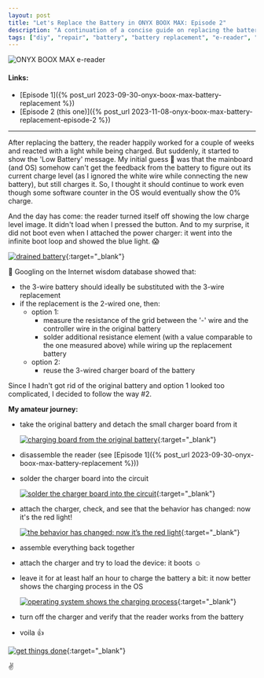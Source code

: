 ```yaml
---
layout: post
title: "Let's Replace the Battery in ONYX BOOX MAX: Episode 2"
description: "A continuation of a concise guide on replacing the battery in an ONYX BOOX MAX e-book"
tags: ["diy", "repair", "battery", "battery replacement", "e-reader", "onyx boox", "onyx boox max"]
---
```


![ONYX BOOX MAX e-reader](/content/binary/img/posts/2023-09-30-onyx-boox-max-battery-replacement/onyx-boox-max-intro.webp)

#### Links:

- [Episode 1]({% post_url 2023-09-30-onyx-boox-max-battery-replacement %})
- [Episode 2 (this one)]({% post_url 2023-11-08-onyx-boox-max-battery-replacement-episode-2 %})

---

After replacing the battery, the reader happily worked for a couple of weeks and reacted with a light while being charged. But suddenly, it started to show the 'Low Battery' message. My initial guess :thinking: was that the mainboard (and OS) somehow can't get the feedback from the battery to figure out its current charge level (as I ignored the white wire while connecting the new battery), but still charges it. So, I thought it should continue to work even though some software counter in the OS would eventually show the 0% charge.

And the day has come: the reader turned itself off showing the low charge level image. It didn't load when I pressed the button. And to my surprise, it did not boot even when I attached the power charger: it went into the infinite boot loop and showed the blue light. :scream:

[![drained battery](/content/binary/img/posts/2023-11-08-onyx-boox-max-battery-replacement-episode-2/01.webp)](https://1drv.ms/i/s!AqP7CryK4Xu4gQWa0MCfQCq2sAM6?e=oVTMrj){:target="_blank"}

:crystal_ball: Googling on the Internet wisdom database showed that:

- the 3-wire battery should ideally be substituted with the 3-wire replacement
- if the replacement is the 2-wired one, then:
  - option 1:
    - measure the resistance of the grid between the '-' wire and the controller wire in the original battery
    - solder additional resistance element (with a value comparable to the one measured above) while wiring up the replacement battery
  - option 2:
    - reuse the 3-wired charger board of the battery

Since I hadn't got rid of the original battery and option 1 looked too complicated, I decided to follow the way #2.

**My amateur journey:**

- take the original battery and detach the small charger board from it

  [![charging board from the original battery](/content/binary/img/posts/2023-11-08-onyx-boox-max-battery-replacement-episode-2/02.webp)](https://1drv.ms/i/s!AqP7CryK4Xu4gQJRNEApi5mxOyG3?e=kImJR6){:target="_blank"}

- disassemble the reader (see [Episode 1]({% post_url 2023-09-30-onyx-boox-max-battery-replacement %}))

- solder the charger board into the circuit

  [![solder the charger board into the circuit](/content/binary/img/posts/2023-11-08-onyx-boox-max-battery-replacement-episode-2/03.webp)](https://1drv.ms/i/s!AqP7CryK4Xu4gQPQGaNZMY01anyB?e=HirV0J){:target="_blank"}

- attach the charger, check, and see that the behavior has changed: now it's the red light!

  [![the behavior has changed: now it’s the red light](/content/binary/img/posts/2023-11-08-onyx-boox-max-battery-replacement-episode-2/04.webp)](https://1drv.ms/i/s!AqP7CryK4Xu4gQRTQXUbpsATKIa2?e=bNHMMZ){:target="_blank"}

- assemble everything back together

- attach the charger and try to load the device: it boots :relaxed:

- leave it for at least half an hour to charge the battery a bit: it now better shows the charging process in the OS

  [![operating system shows the charging process](/content/binary/img/posts/2023-11-08-onyx-boox-max-battery-replacement-episode-2/05.webp)](https://1drv.ms/i/s!AqP7CryK4Xu4gQZ3DKAmlRpPwdD2?e=ulpp5c){:target="_blank"}

- turn off the charger and verify that the reader works from the battery

- voila :+1:

[![get things done](/content/binary/img/posts/2023-11-08-onyx-boox-max-battery-replacement-episode-2/06.webp)](https://1drv.ms/i/s!AqP7CryK4Xu4gQci2OIvNuZMt_PO?e=DNINWt){:target="_blank"}

:v:


